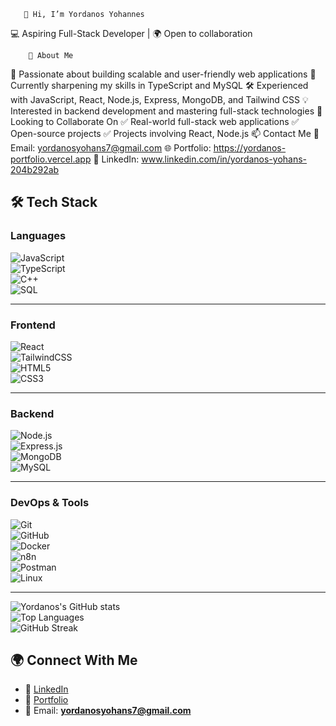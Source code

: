        👋 Hi, I’m Yordanos Yohannes
💻 Aspiring Full-Stack Developer | 🌍 Open to collaboration

        👀 About Me
🚀 Passionate about building scalable and user-friendly web applications
🌱 Currently sharpening my skills in TypeScript and MySQL
🛠️ Experienced with JavaScript, React, Node.js, Express, MongoDB, and Tailwind CSS
💡 Interested in backend development and mastering full-stack technologies
💞️ Looking to Collaborate On
✅ Real-world full-stack web applications
✅ Open-source projects
✅ Projects involving React, Node.js
📫 Contact Me
📧 Email: yordanosyohans7@gmail.com
🌐 Portfolio: https://yordanos-portfolio.vercel.app
🔗 LinkedIn: www.linkedin.com/in/yordanos-yohans-204b292ab
## 🛠️ Tech Stack  

### **Languages**  
![JavaScript](https://img.shields.io/badge/JavaScript-F7DF1E?logo=javascript&logoColor=000)  
![TypeScript](https://img.shields.io/badge/TypeScript-3178C6?logo=typescript&logoColor=fff)  
![C++](https://img.shields.io/badge/C++-00599C?logo=cplusplus&logoColor=fff)  
![SQL](https://img.shields.io/badge/SQL-4479A1?logo=mysql&logoColor=fff)

---

### **Frontend**  
![React](https://img.shields.io/badge/React-61DAFB?logo=react&logoColor=000)  
![TailwindCSS](https://img.shields.io/badge/TailwindCSS-06B6D4?logo=tailwindcss&logoColor=fff)  
![HTML5](https://img.shields.io/badge/HTML5-E34F26?logo=html5&logoColor=fff)  
![CSS3](https://img.shields.io/badge/CSS3-1572B6?logo=css3&logoColor=fff)

---
### **Backend**  
![Node.js](https://img.shields.io/badge/Node.js-339933?logo=node.js&logoColor=fff)  
![Express.js](https://img.shields.io/badge/Express.js-000?logo=express&logoColor=fff)  
![MongoDB](https://img.shields.io/badge/MongoDB-47A248?logo=mongodb&logoColor=fff)  
![MySQL](https://img.shields.io/badge/MySQL-4479A1?logo=mysql&logoColor=fff)  

---
### **DevOps & Tools**  
![Git](https://img.shields.io/badge/Git-F05032?logo=git&logoColor=fff)  
![GitHub](https://img.shields.io/badge/GitHub-181717?logo=github&logoColor=fff)  
![Docker](https://img.shields.io/badge/Docker-2496ED?logo=docker&logoColor=fff)  
![n8n](https://img.shields.io/badge/n8n-EA4C89?logo=n8n&logoColor=fff)  
![Postman](https://img.shields.io/badge/Postman-FF6C37?logo=postman&logoColor=fff)  
![Linux](https://img.shields.io/badge/Linux-FCC624?logo=linux&logoColor=000)  

---

![Yordanos's GitHub stats](https://github-readme-stats.vercel.app/api?username=Yordanos7&show_icons=true&theme=radical)  
![Top Languages](https://github-readme-stats.vercel.app/api/top-langs/?username=Yordanos7&layout=compact&theme=radical)  
![GitHub Streak](https://streak-stats.demolab.com?user=Yordanos7&theme=radical)  

## 🌍 Connect With Me  
- 💼 [LinkedIn](https://www.linkedin.com/in/yordanos-yohans-204b292ab)  
- 📂 [Portfolio](https://yordanos-portfolio.vercel.app)  
- 📧 Email: **yordanosyohans7@gmail.com** 




